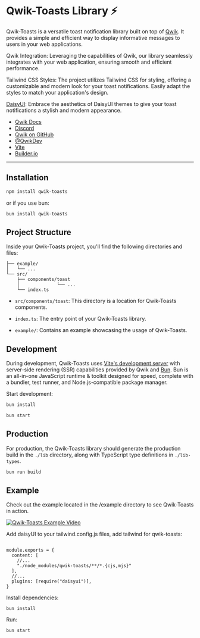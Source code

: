 # Qwik-Toasts Library ⚡️

Qwik-Toasts is a versatile toast notification library built on top of [Qwik](https://qwik.builder.io/). It provides a simple and efficient way to display informative messages to users in your web applications.

Qwik Integration: Leveraging the capabilities of Qwik, our library seamlessly integrates with your web application, ensuring smooth and efficient performance.

Tailwind CSS Styles: The project utilizes Tailwind CSS for styling, offering a customizable and modern look for your toast notifications. Easily adapt the styles to match your application's design.

[DaisyUI](https://daisyui.com/): Embrace the aesthetics of DaisyUI themes to give your toast notifications a stylish and modern appearance.

- [Qwik Docs](https://qwik.builder.io/)
- [Discord](https://qwik.builder.io/chat)
- [Qwik on GitHub](https://github.com/BuilderIO/qwik)
- [@QwikDev](https://twitter.com/QwikDev)
- [Vite](https://vitejs.dev/)
- [Builder.io](https://www.builder.io/)

---

## Installation

```bash
npm install qwik-toasts
```
or if you use bun:
```bash
bun install qwik-toasts
```

## Project Structure

Inside your Qwik-Toasts project, you'll find the following directories and files:

```
├── example/
│   └── ...
└── src/
    ├── components/toast
    │              └── ...
    └── index.ts
```

- `src/components/toast`: This directory is a location for Qwik-Toasts components.

- `index.ts`: The entry point of your Qwik-Toasts library.

- `example/`: Contains an example showcasing the usage of Qwik-Toasts.


## Development

During development, Qwik-Toasts uses [Vite's development server](https://vitejs.dev/) with server-side rendering (SSR) capabilities provided by Qwik and [Bun](https://bun.sh/). Bun is an all-in-one JavaScript runtime & toolkit designed for speed, complete with a bundler, test runner, and Node.js-compatible package manager.

Start development:
```bash
bun install
```

```bash
bun start
```

## Production

For production, the Qwik-Toasts library should generate the production build in the `./lib` directory, along with TypeScript type definitions in `./lib-types`.

```bash
bun run build
```

## Example 
Check out the example located in the /example directory to see Qwik-Toasts in action. 

[![Qwik-Toasts Example Video](https://img.youtube.com/vi/dj83Sr_KtJ4/0.jpg)](https://www.youtube.com/watch?v=dj83Sr_KtJ4)


Add daisyUI to your tailwind.config.js files, add tailwind for qwik-toasts:
```

module.exports = {
  content: [
    //...
    "./node_modules/qwik-toasts/**/*.{cjs,mjs}"
  ],
  //...
  plugins: [require("daisyui")],
}
```
Install dependencies:
```
bun install
```
Run:
```bash
bun start
```